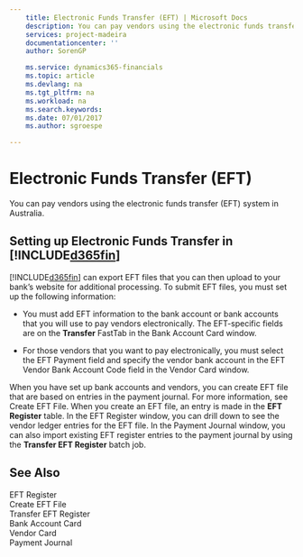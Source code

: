 ```yaml
---
    title: Electronic Funds Transfer (EFT) | Microsoft Docs
    description: You can pay vendors using the electronic funds transfer (EFT) system in Australia.
    services: project-madeira
    documentationcenter: ''
    author: SorenGP

    ms.service: dynamics365-financials
    ms.topic: article
    ms.devlang: na
    ms.tgt_pltfrm: na
    ms.workload: na
    ms.search.keywords:
    ms.date: 07/01/2017
    ms.author: sgroespe

---
```

# Electronic Funds Transfer (EFT)
You can pay vendors using the electronic funds transfer (EFT) system in Australia.  
  
## Setting up Electronic Funds Transfer in [!INCLUDE[d365fin](../../includes/d365fin_md.md)]  
 [!INCLUDE[d365fin](../../includes/d365fin_md.md)] can export EFT files that you can then upload to your bank’s website for additional processing. To submit EFT files, you must set up the following information:  
  
-   You must add EFT information to the bank account or bank accounts that you will use to pay vendors electronically. The EFT-specific fields are on the **Transfer** FastTab in the Bank Account Card window.  
  
-   For those vendors that you want to pay electronically, you must select the EFT Payment field and specify the vendor bank account in the EFT Vendor Bank Account Code field in the Vendor Card window.  
  
 When you have set up bank accounts and vendors, you can create EFT file that are based on entries in the payment journal. For more information, see Create EFT File. When you create an EFT file, an entry is made in the **EFT Register** table. In the EFT Register window, you can drill down to see the vendor ledger entries for the EFT file. In the Payment Journal window, you can also import existing EFT register entries to the payment journal by using the **Transfer EFT Register** batch job.  
  
## See Also  
 EFT Register   
 Create EFT File   
 Transfer EFT Register   
 Bank Account Card   
 Vendor Card   
 Payment Journal